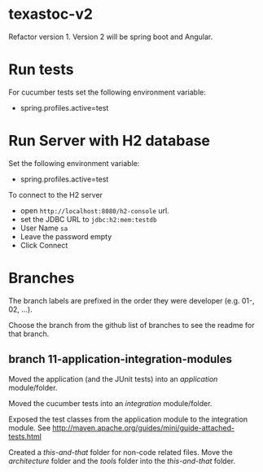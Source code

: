 # texastoc-v2
Refactor version 1. Version 2 will be spring boot and Angular.

# Run tests
For cucumber tests set the following environment variable:
* spring.profiles.active=test

# Run Server with H2 database
Set the following environment variable:
* spring.profiles.active=test

To connect to the H2 server 
* open `http://localhost:8080/h2-console` url. 
* set the JDBC URL to `jdbc:h2:mem:testdb`
* User Name `sa`
* Leave the password empty
* Click Connect

# Branches

The branch labels are prefixed in the order they were developer (e.g. 01-, 02, ...).

Choose the branch from the github list of branches to see the readme for that branch.

## branch 11-application-integration-modules

Moved the application (and the JUnit tests) into an *application* module/folder.

Moved the cucumber tests into an *integration* module/folder.

Exposed the test classes from the application module to the integration module. See http://maven.apache.org/guides/mini/guide-attached-tests.html

Created a *this-and-that* folder for non-code related files. Move the *architecture* folder and the *tools* folder into the *this-and-that* folder.
